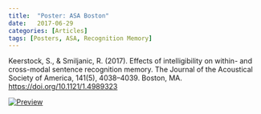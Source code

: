 ```yaml
---
title:  "Poster: ASA Boston"
date:   2017-06-29
categories: [Articles]
tags: [Posters, ASA, Recognition Memory]
---
```


Keerstock, S., & Smiljanic, R. (2017). Effects of intelligibility on within- and cross-modal sentence recognition memory. The Journal of the Acoustical Society of America, 141(5), 4038–4039. Boston, MA. https://doi.org/10.1121/1.4989323	

<a href="https://skrstck.github.io/files/5pSC15.pdf"> <img alt="Preview" src="https://skrstck.github.io/files/5pSC15-thumb.png"> 
</a>
